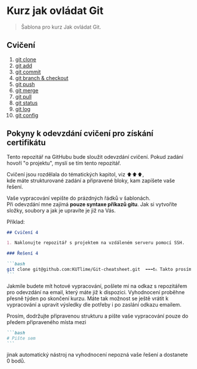 # Kurz jak ovládat Git

> Šablona pro kurz Jak ovládat Git.

## Cvičení

1. [git clone](./01%20git%20clone/Readme.md)
2. [git add](./02%20git%20add/Readme.md)
3. [git commit](./03%20git%20commit/Readme.md)
4. [git branch & checkout](./04%20git%20branch%20and%20checkout/Readme.md)
5. [git push](./05%20git%20push/Readme.md)
6. [git merge](./06%20git%20merge/Readme.md)
7. [git pull](./07%20git%20pull/Readme.md)
8. [git status](./08%20git%20status/Readme.md)
9. [git log](./09%20git%20log/Readme.md)
10. [git config](./10%20git%20config/Readme.md)

## Pokyny k odevzdání cvičení pro získání certifikátu

Tento repozitář na GitHubu bude sloužit odevzdání cvičení. Pokud zadání hovoří "o projektu", myslí se tím tento repozitář.

Cvičení jsou rozdělala do tématických kapitol, viz ⬆️⬆️⬆️,  
kde máte strukturované zadání a připravené bloky, kam zapíšete vaše řešení.

Vaše vypracování vepište do prázdných řádků v šablonách.  
Při odevzdání mne zajímá **pouze syntaxe příkazů gitu**. Jak si vytvoříte složky, soubory a jak je upravíte je již na Vás.

Příklad:

````markdown
## Cvičení 4

1. Naklonujte repozitář s projektem na vzdáleném serveru pomocí SSH.

### Řešení 4

```bash
git clone git@github.com:KUTlime/Git-cheatsheet.git  ⬅️⬅️⬅️❗⚠️ Takto prosím vypracování vašich cvičení
```

````

Jakmile budete mít hotové vypracování, pošlete mi na odkaz s repozitářem pro odevzdání na email, který máte již k dispozici.
Vyhodnocení proběhne přesně týden po skončení kurzu. Máte tak možnost se ještě vrátit k vypracování a upravit výsledky dle potřeby i po zaslání odkazu emailem.

Prosím, dodržujte připravenou strukturu a pište vaše vypracování pouze do předem připraveného místa mezi

````markdown
```bash
# Pište sem
```
````

jinak automatický nástroj na vyhodnocení nepozná vaše řešení a dostanete 0 bodů.
